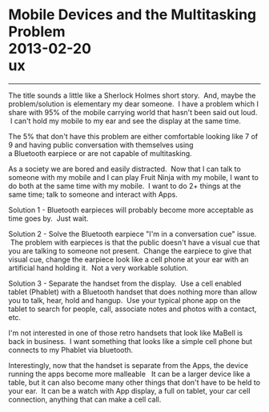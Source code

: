 # Mobile Devices and the Multitasking Problem<br>2013-02-20<br>ux<br>
---
The title sounds a little like a Sherlock Holmes short story.  And, maybe the problem/solution is elementary my dear someone.  I have a problem which I share with 95% of the mobile carrying world that hasn't been said out loud.  I can't hold my mobile to my ear and see the display at the same time.  
  
The 5% that don't have this problem are either comfortable looking like 7 of 9 and having public conversation with themselves using a Bluetooth earpiece or are not capable of multitasking.  
  
As a society we are bored and easily distracted.  Now that I can talk to someone with my mobile and I can play Fruit Ninja with my mobile, I want to do both at the same time with my mobile.  I want to do 2+ things at the same time; talk to someone and interact with Apps.  
  
Solution 1 - Bluetooth earpieces will probably become more acceptable as time goes by.  Just wait.  
  
Solution 2 - Solve the Bluetooth earpiece "I'm in a conversation cue" issue.  The problem with earpieces is that the public doesn't have a visual cue that you are talking to someone not present.  Change the earpiece to give that visual cue, change the earpiece look like a cell phone at your ear with an artificial hand holding it.  Not a very workable solution.  
  
Solution 3 - Separate the handset from the display.  Use a cell enabled tablet (Phablet) with a Bluetooth handset that does nothing more than allow you to talk, hear, hold and hangup.  Use your typical phone app on the tablet to search for people, call, associate notes and photos with a contact, etc.  
  
I'm not interested in one of those retro handsets that look like MaBell is back in business.  I want something that looks like a simple cell phone but connects to my Phablet via bluetooth.  
  
Interestingly, now that the handset is separate from the Apps, the device running the apps become more malleable   It can be a larger device like a table, but it can also become many other things that don't have to be held to your ear.  It can be a watch with App display, a full on tablet, your car cell connection, anything that can make a cell call.  
  


